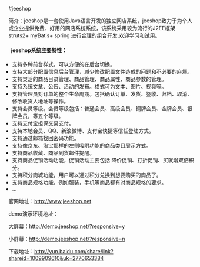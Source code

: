 #jeeshop

简介：jeeshop是一套使用Java语言开发的独立网店系统，jeeshop致力于为个人或企业提供免费、好用的网店系统系统，该系统采用较为流行的J2EE框架 struts2+ myBatis+ spring 进行合理的组合开发,欢迎学习和试用。


<div>
    				<h4 style="font-weight: 400px;"><span class="glyphicon glyphicon-info-sign"></span>&nbsp;&nbsp;jeeshop系统主要特性：</h4>
					<ul style="margin-left: 0px;-webkit-padding-start: 10px;">
						<li class="jeeshop_item "><span>支持多种前台样式，可以方便的在后台切换。</span></li>
						<li class="jeeshop_item "><span>支持大部分配置信息后台管理，减少修改配置文件造成的问题和不必要的麻烦。</span></li>
						<li class="jeeshop_item "><span>支持灵活的商品目录管理、商品管理、商品属性、商品参数的管理。</span></li>
						<li class="jeeshop_item "><span>支持系统文章、公告、活动的发布。格式可为文本、图片、视频等。</span></li>
						<li class="jeeshop_item "><span>支持管理员对订单的整个生命周期。包括确认订单、发货、签收、归档、取消、修改收货人地址等操作。</span></li>
						<li class="jeeshop_item "><span>支持会员等级。会员等级包括：普通会员、高级会员、铜牌会员、金牌会员、银牌会员，等五个等级。</span></li>
						<li class="jeeshop_item "><span>支持支付宝担保交易支付。</span></li>
						<li class="jeeshop_item "><span>支持本地会员、QQ、新浪微博、支付宝快捷等信任登陆方式。</span></li>
						<li class="jeeshop_item "><span>支持通过邮箱找回密码功能。</span></li>
						<li class="jeeshop_item "><span>支持像京东、淘宝那样的左侧吸附功能的商品类目展示方式。</span></li>
						<li class="jeeshop_item "><span>支持商品收藏、商品到货邮件提醒。</span></li>						
						<li class="jeeshop_item "><span>支持商品促销活动功能，促销活动主要包括 降价促销、打折促销、买就增双倍积分。</span></li>
						<li class="jeeshop_item "><span>支持积分商城功能，用户可以通过积分兑换到想要购买的商品了。</span></li>
						<li class="jeeshop_item "><span>支持商品规格功能，例如服装，手机等商品都有对商品规格的要求。</span></li>
						<li class="jeeshop_item "><span>...</span></li>
					</ul>
				</div>


官网地址：http://www.jeeshop.net

demo演示环境地址：

大屏幕：http://demo.jeeshop.net/?responsive=y

小屏幕：http://demo.jeeshop.net/?responsive=n

下载地址：http://yun.baidu.com/share/link?shareid=1009909610&uk=2770653384